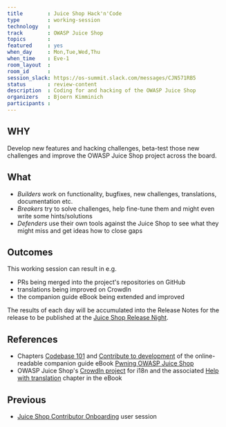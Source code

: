 ```yaml
---
title        : Juice Shop Hack'n'Code
type         : working-session
technology   :
track        : OWASP Juice Shop
topics       :
featured     : yes
when_day     : Mon,Tue,Wed,Thu
when_time    : Eve-1
room_layout  :
room_id      :
session_slack: https://os-summit.slack.com/messages/CJN571RB5
status       : review-content
description  : Coding for and hacking of the OWASP Juice Shop
organizers   : Bjoern Kimminich
participants :
---
```


## WHY

Develop new features and hacking challenges, beta-test those new
challenges and improve the OWASP Juice Shop project across the board.

## What

* _Builders_ work on functionality, bugfixes, new challenges,
  translations, documentation etc.
* _Breakers_ try to solve challenges, help fine-tune them and might even
  write some hints/solutions
* _Defenders_ use their own tools against the Juice Shop to see what
  they might miss and get ideas how to close gaps

## Outcomes

This working session can result in e.g.
* PRs being merged into the project's repositories on GitHub
* translations being improved on CrowdIn
* the companion guide eBook being extended and improved

The results of each day will be accumulated into the Release Notes for
the release to be published at the
[Juice Shop Release Night](/tracks/owasp-juice-shop/working-sessions/juice-shop-release-night/).

## References

* Chapters
  [Codebase 101](https://bkimminich.gitbooks.io/pwning-owasp-juice-shop/content/part3/codebase.html)
  and
  [Contribute to development](https://bkimminich.gitbooks.io/pwning-owasp-juice-shop/content/part3/contribution.html)
  of the online-readable companion guide eBook
  [Pwning OWASP Juice Shop](https://bkimminich.gitbooks.io/pwning-owasp-juice-shop/content/)
* OWASP Juice Shop's
  [CrowdIn project](https://crowdin.com/project/owasp-juice-shop) for
  i18n and the associated
  [Help with translation](https://bkimminich.gitbooks.io/pwning-owasp-juice-shop/content/part3/translation.html)
  chapter in the eBook

## Previous

* [Juice Shop Contributor Onboarding](/tracks/owasp-juice-shop/user-sessions/juice-shop-contributor-onboarding/)
  user session
